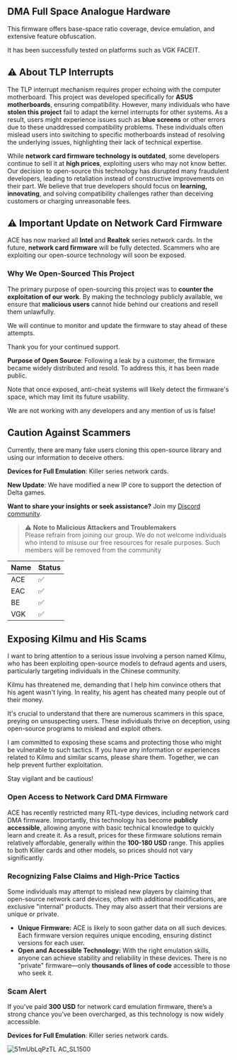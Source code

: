 ## DMA Full Space Analogue Hardware

This firmware offers base-space ratio coverage, device emulation, and extensive feature obfuscation. 

It has been successfully tested on platforms such as VGK FACEIT.

## ⚠️ About TLP Interrupts

The TLP interrupt mechanism requires proper echoing with the computer motherboard. This project was developed specifically for **ASUS motherboards**, ensuring compatibility. However, many individuals who have **stolen this project** fail to adapt the kernel interrupts for other systems. As a result, users might experience issues such as **blue screens** or other errors due to these unaddressed compatibility problems. These individuals often mislead users into switching to specific motherboards instead of resolving the underlying issues, highlighting their lack of technical expertise.

While **network card firmware technology is outdated**, some developers continue to sell it at **high prices**, exploiting users who may not know better. Our decision to open-source this technology has disrupted many fraudulent developers, leading to retaliation instead of constructive improvements on their part. We believe that true developers should focus on **learning, innovating**, and solving compatibility challenges rather than deceiving customers or charging unreasonable fees.

## ⚠️ Important Update on Network Card Firmware

ACE has now marked all **Intel** and **Realtek** series network cards. In the future, **network card firmware** will be fully detected. Scammers who are exploiting our open-source technology will soon be exposed.

### Why We Open-Sourced This Project
The primary purpose of open-sourcing this project was to **counter the exploitation of our work**. By making the technology publicly available, we ensure that **malicious users** cannot hide behind our creations and resell them unlawfully.

We will continue to monitor and update the firmware to stay ahead of these attempts.

Thank you for your continued support.

**Purpose of Open Source**: Following a leak by a customer, the firmware became widely distributed and resold. To address this, it has been made public. 

Note that once exposed, anti-cheat systems will likely detect the firmware's space, which may limit its future usability.

We are not working with any developers and any mention of us is false!

## Caution Against Scammers

Currently, there are many fake users cloning this open-source library and using our information to deceive others. 

**Devices for Full Emulation**: Killer series network cards.

**New Update**: We have modified a new IP core to support the detection of Delta games.

**Want to share your insights or seek assistance?** Join my [Discord community](https://discord.gg/WT6NFP9WgJ).

> ⚠️ **Note to Malicious Attackers and Troublemakers**  
> Please refrain from joining our group. We do not welcome individuals who intend to misuse our free resources for resale purposes. Such members will be removed from the community

| Name  | Status |
|-------|--------|
| ACE   | ✅     |
| EAC   | ✅     |
| BE    | ✅     |
| VGK   | ✅     |

## Exposing Kilmu and His Scams

I want to bring attention to a serious issue involving a person named Kilmu, who has been exploiting open-source models to defraud agents and users, particularly targeting individuals in the Chinese community.

Kilmu has threatened me, demanding that I help him convince others that his agent wasn't lying. In reality, his agent has cheated many people out of their money.

It's crucial to understand that there are numerous scammers in this space, preying on unsuspecting users. These individuals thrive on deception, using open-source programs to mislead and exploit others.

I am committed to exposing these scams and protecting those who might be vulnerable to such tactics. If you have any information or experiences related to Kilmu and similar scams, please share them. Together, we can help prevent further exploitation.

Stay vigilant and be cautious!

### Open Access to Network Card DMA Firmware
ACE has recently restricted many RTL-type devices, including network card DMA firmware. Importantly, this technology has become **publicly accessible**, allowing anyone with basic technical knowledge to quickly learn and create it. As a result, prices for these firmware solutions remain relatively affordable, generally within the **100-180 USD** range. This applies to both Killer cards and other models, so prices should not vary significantly.

### Recognizing False Claims and High-Price Tactics
Some individuals may attempt to mislead new players by claiming that open-source network card devices, often with additional modifications, are exclusive "internal" products. They may also assert that their versions are unique or private. 

- **Unique Firmware:** ACE is likely to soon gather data on all such devices. Each firmware version requires unique encoding, ensuring distinct versions for each user.
- **Open and Accessible Technology:** With the right emulation skills, anyone can achieve stability and reliability in these devices. 
There is no "private" firmware—only **thousands of lines of code** accessible to those who seek it.

### Scam Alert
If you’ve paid **300 USD** for network card emulation firmware, there’s a strong chance you’ve been overcharged, as this technology is now widely accessible.

**Devices for Full Emulation**: Killer series network cards.

![51mUbLqPzTL _AC_SL1500_](https://github.com/user-attachments/assets/d94e34b8-e667-4921-b315-cd5d0c62c7da)
